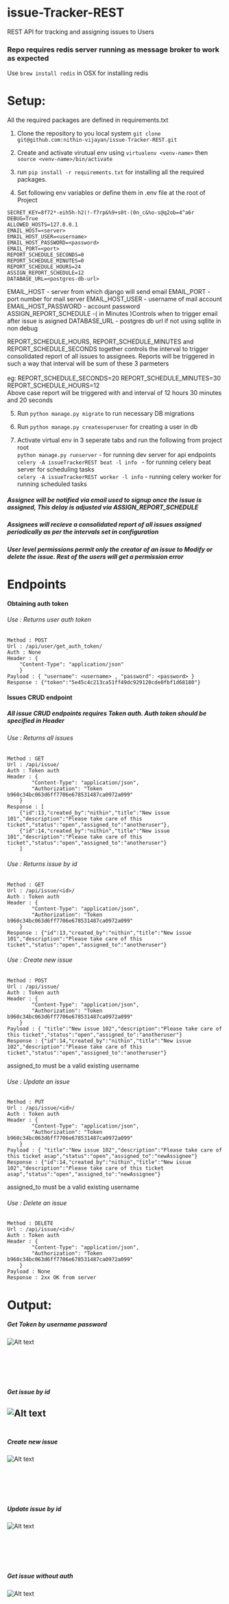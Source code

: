 # issue-Tracker-REST
REST API for tracking and assigning issues to Users

### Repo requires redis server running as message broker to work as expected

Use ```brew install redis``` in OSX for installing redis

# Setup:

All the required packages are defined in requirements.txt

1. Clone the repository to you local system ```git clone git@github.com:nithin-vijayan/issue-Tracker-REST.git```

2. Create and activate virutual env using ```virtualenv <venv-name>``` then ```source <venv-name>/bin/activate```

3. run  ```pip install -r requirements.txt```  for installing all the required packages.

4. Set following env variables or define them in .env file at the root of Project
```
SECRET_KEY=8f72*-eih5h-h2(!-f7rp&%9+s0t-(0n_c&%o-s@q2ob=4^a6r
DEBUG=True
ALLOWED_HOSTS=127.0.0.1
EMAIL_HOST=<server>
EMAIL_HOST_USER=<username>
EMAIL_HOST_PASSWORD=<password>
EMAIL_PORT=<port>
REPORT_SCHEDULE_SECONDS=0
REPORT_SCHEDULE_MINUTES=0
REPORT_SCHEDULE_HOURS=24
ASSIGN_REPORT_SCHEDULE=12
DATABASE_URL=<postgres-db-url>
```

EMAIL_HOST - server from which django will send email
EMAIL_PORT - port number for mail server
EMAIL_HOST_USER - username of mail account
EMAIL_HOST_PASSWORD - account password
ASSIGN_REPORT_SCHEDULE -( in Minutes )Controls when to trigger email after issue is asigned
DATABASE_URL - postgres db url if not using sqllite in non debug


REPORT_SCHEDULE_HOURS, REPORT_SCHEDULE_MINUTES and REPORT_SCHEDULE_SECONDS together controls the interval to trigger consolidated report of all issues to assignees. Reports will be triggered in such a way that interval will be sum of these 3 parmeters<br/><br/>
eg:
REPORT_SCHEDULE_SECONDS=20
REPORT_SCHEDULE_MINUTES=30
REPORT_SCHEDULE_HOURS=12<br/>
Above case report will be triggered with and interval of 12 hours 30 minutes and 20 seconds 

5. Run  ```python manage.py migrate``` to run necessary DB migrations

6. Run  ```python manage.py createsuperuser``` for creating a user in db

7. Activate virtual env in 3 seperate tabs and run the following from project root<br/>
```python manage.py runserver``` - for running dev server for api endpoints<br/>
```celery -A issueTrackerREST beat -l info ``` - for running celery beat server for scheduling tasks<br/>
```celery -A issueTrackerREST worker -l info``` -  running celery worker for running scheduled tasks<br/>

##### Assignee will be notified via email used to signup once the issue is assigned, This delay is adjusted via ASSIGN_REPORT_SCHEDULE


##### Assignees will recieve a consolidated report of all issues assigned periodically as per the intervals set in configuration

##### User level permissions permit only the creator of an issue to Modify or delete the issue. Rest of the users will get a permission error



# Endpoints

#### Obtaining auth token

###### Use : Returns user auth token
```
Method : POST
Url : /api/user/get_auth_token/
Auth : None
Header : { 
    "Content-Type": "application/json"
    }
Payload : { "username": <username> , "password": <password> }
Response : {"token":"5e45c4c213ca51ff49dc929120cde0fbf1d68180"}
```
#### Issues CRUD endpoint

##### All issue CRUD endpoints requires Token auth. Auth token should be specified in Header


###### Use : Returns all issues
```
Method : GET
Url : /api/issue/ 
Auth : Token auth 
Header : { 
        "Content-Type": "application/json", 
        "Authorization": "Token b960c34bc063d6ff7706e678531487ca0972a099" 
    } 
Response : [
    {"id":13,"created_by":"nithin","title":"New issue 101","description":"Please take care of this ticket","status":"open","assigned_to":"anotheruser"},
    {"id":14,"created_by":"nithin","title":"New issue 101","description":"Please take care of this ticket","status":"open","assigned_to":"anotheruser"}
    ]
```
###### Use : Returns issue by id
```
Method : GET 
Url : /api/issue/<id>/ 
Auth : Token auth 
Header : { 
        "Content-Type": "application/json", 
        "Authorization": "Token b960c34bc063d6ff7706e678531487ca0972a099" 
    } 
Response : {"id":13,"created_by":"nithin","title":"New issue 101","description":"Please take care of this ticket","status":"open","assigned_to":"anotheruser"} 
```
###### Use : Create new issue
```
Method : POST 
Url : /api/issue/ 
Auth : Token auth 
Header : { 
        "Content-Type": "application/json", 
        "Authorization": "Token b960c34bc063d6ff7706e678531487ca0972a099" 
    } 
Payload : { "title":"New issue 102","description":"Please take care of this ticket","status":"open","assigned_to":"anotheruser"} 
Response : {"id":14,"created_by":"nithin","title":"New issue 102","description":"Please take care of this ticket","status":"open","assigned_to":"anotheruser"} 
```
assigned_to must be a valid existing username

###### Use : Update an issue
```
Method : PUT
Url : /api/issue/<id>/ 
Auth : Token auth 
Header : { 
        "Content-Type": "application/json", 
        "Authorization": "Token b960c34bc063d6ff7706e678531487ca0972a099" 
    } 
Payload : { "title":"New issue 102","description":"Please take care of this ticket asap","status":"open","assigned_to":"newAssignee"} 
Response : {"id":14,"created_by":"nithin","title":"New issue 102","description":"Please take care of this ticket asap","status":"open","assigned_to":"newAssignee"} 
```
assigned_to must be a valid existing username

###### Use : Delete an issue
```
Method : DELETE 
Url : /api/issue/<id>/ 
Auth : Token auth 
Header : { 
        "Content-Type": "application/json", 
        "Authorization": "Token b960c34bc063d6ff7706e678531487ca0972a099" 
    } 
Payload : None 
Response : 2xx OK from server 
```
# Output:
##### Get Token by username password
![Alt text](images/token.png?raw=true "Get Token by username password")

<br/><br/>
---
##### Get issue by id
![Alt text](images/get.png?raw=true "Get issue by id")
<br/><br/>
---
##### Create new issue
![Alt text](images/create.png?raw=true "Create new issue")

<br/><br/>
---
##### Update issue by id
![Alt text](images/update.png?raw=true "Update issue by id")

<br/><br/>
---
##### Get issue without auth
![Alt text](images/notoken.png?raw=true "Get issue without auth")



